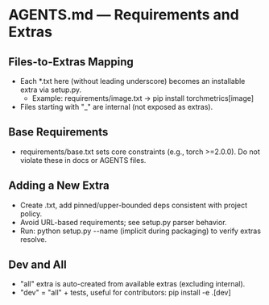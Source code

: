 # AGENTS.md — Requirements and Extras

## Files-to-Extras Mapping

- Each *.txt here (without leading underscore) becomes an installable extra via setup.py.
  - Example: requirements/image.txt -> pip install torchmetrics[image]
- Files starting with "_" are internal (not exposed as extras).

## Base Requirements

- requirements/base.txt sets core constraints (e.g., torch >=2.0.0). Do not violate these in docs or AGENTS files.

## Adding a New Extra

- Create <name>.txt, add pinned/upper-bounded deps consistent with project policy.
- Avoid URL-based requirements; see setup.py parser behavior.
- Run: python setup.py --name (implicit during packaging) to verify extras resolve.

## Dev and All

- "all" extra is auto-created from available extras (excluding internal).
- "dev" = "all" + tests, useful for contributors: pip install -e .[dev]
